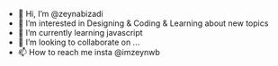 - 👋 Hi, I’m @zeynabizadi
- 👀 I’m interested in Designing & Coding & Learning about new topics
- 🌱 I’m currently learning javascript
- 💞️ I’m looking to collaborate on ...
- 📫 How to reach me insta @imzeynwb

<!---
zeynabizadi/zeynabizadi is a ✨ special ✨ repository because its `README.md` (this file) appears on your GitHub profile.
You can click the Preview link to take a look at your changes.
--->
